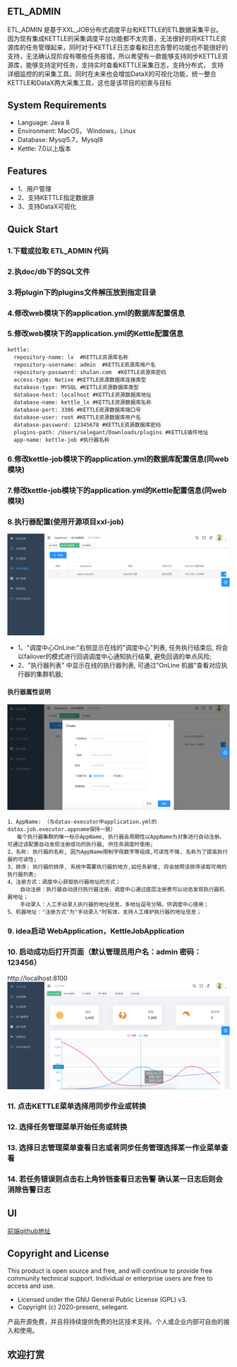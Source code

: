 
## ETL_ADMIN

ETL_ADMIN 是基于XXL_JOB分布式调度平台和KETTLE的ETL数据采集平台。
因为现有集成KETTLE的采集调度平台功能都不太完善，无法很好的将KETTLE资源库的任务管理起来，同时对于KETTLE日志查看和日志告警的功能也不能很好的
支持，无法确认现阶段有哪些任务报错，所以希望有一款能够支持同步KETTLE资源库，能够支持定时任务，支持实时查看KETTLE采集日志，支持分布式， 
支持详细监控的的采集工具。同时在未来也会增加DataX的可视化功能，统一整合KETTLE和DataX两大采集工具，这也是该项目的初衷与目标

## System Requirements

- Language: Java 8
- Environment: MacOS， Windows，Linux
- Database: Mysql5.7，Mysql8
- Kettle: 7.0以上版本


## Features
- 1、用户管理
- 2、支持KETTLE指定数据源
- 3、支持DataX可视化


## Quick Start

### 1.下载或拉取 ETL_ADMIN 代码

### 2.执doc/db下的SQL文件

### 3.将plugin下的plugins文件解压放到指定目录

### 4.修改web模块下的application.yml的数据库配置信息

### 5.修改web模块下的application.yml的Kettle配置信息

```
kettle:
  repository-name: lx  #KETTLE资源库名称
  repository-username: admin  #KETTLE资源库用户名
  repository-password: shulan.com  #KETTLE资源库密码
  access-type: Native #KETTLE资源数据库连接类型
  database-type: MYSQL #KETTLE资源数据库类型
  database-host: localhost #KETTLE资源数据库地址
  database-name: kettle_lx #KETTLE资源数据库名称
  database-port: 3306 #KETTLE资源数据库端口号
  database-user: root #KETTLE资源数据库用户名
  database-password: 12345678 #KETTLE资源数据库密码
  plugins-path: /Users/selegant/Downloads/plugins #KETTLE插件地址
  app-name: kettle-job #执行器名称

```

### 6.修改kettle-job模块下的application.yml的数据库配置信息(同web模块)

### 7.修改kettle-job模块下的application.yml的Kettle配置信息(同web模块)

### 8.执行器配置(使用开源项目xxl-job)
![](https://github.com/WeiYe-Jing/datax-web/blob/master/doc/img/executor.png)
- 1、"调度中心OnLine:"右侧显示在线的"调度中心"列表, 任务执行结束后, 将会以failover的模式进行回调调度中心通知执行结果, 避免回调的单点风险;
- 2、"执行器列表" 中显示在线的执行器列表, 可通过"OnLine 机器"查看对应执行器的集群机器;
#### 执行器属性说明
![](https://github.com/WeiYe-Jing/datax-web/blob/master/doc/img/add_executor.png)
```
1、AppName: （与datax-executor中application.yml的datax.job.executor.appname保持一致）
   每个执行器集群的唯一标示AppName, 执行器会周期性以AppName为对象进行自动注册。可通过该配置自动发现注册成功的执行器, 供任务调度时使用;
2、名称: 执行器的名称, 因为AppName限制字母数字等组成,可读性不强, 名称为了提高执行器的可读性;
3、排序: 执行器的排序, 系统中需要执行器的地方,如任务新增, 将会按照该排序读取可用的执行器列表;
4、注册方式：调度中心获取执行器地址的方式；
    自动注册：执行器自动进行执行器注册，调度中心通过底层注册表可以动态发现执行器机器地址；
    手动录入：人工手动录入执行器的地址信息，多地址逗号分隔，供调度中心使用；
5、机器地址："注册方式"为"手动录入"时有效，支持人工维护执行器的地址信息；
```

### 9. idea启动 WebApplication，KettleJobApplication

### 10. 启动成功后打开页面（默认管理员用户名：admin 密码：123456）
http://localhost:8100
![](https://github.com/WeiYe-Jing/datax-web/blob/master/doc/img/dashboard.png)

### 11. 点击KETTLE菜单选择用同步作业或转换

### 12. 选择任务管理菜单开始任务或转换

### 13. 选择日志管理菜单查看日志或者同步任务管理选择某一作业菜单查看

### 14. 若任务错误则点击右上角铃铛查看日志告警 确认某一日志后则会消除告警日志



## UI
[前端github地址](https://github.com/WeiYe-Jing/datax-vue-admin.git)



## Copyright and License
This product is open source and free, and will continue to provide free community technical support. Individual or enterprise users are free to access and use.

- Licensed under the GNU General Public License (GPL) v3.
- Copyright (c) 2020-present, selegant.

产品开源免费，并且将持续提供免费的社区技术支持。个人或企业内部可自由的接入和使用。

## 欢迎打赏

